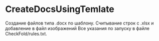 # CreateDocsUsingTemlate
Создание файлов типа .docx  по шаблону. Считывание строк с .xlsx и добавление в файл изображений
Все указания по запуску в файле CheckFold/rules.txt.